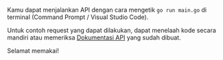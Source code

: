Kamu dapat menjalankan API dengan cara mengetik
```go run main.go```
di terminal (Command Prompt / Visual Studio Code).

Untuk contoh request yang dapat dilakukan, dapat menelaah kode secara mandiri atau memeriksa [Dokumentasi API](https://docs.google.com/document/d/1jKX3JVw1_oIvAXE-A0oaV5P5VfFDeyYl8KUSX71JRW8/edit?usp=sharing) yang sudah dibuat.

Selamat memakai!

